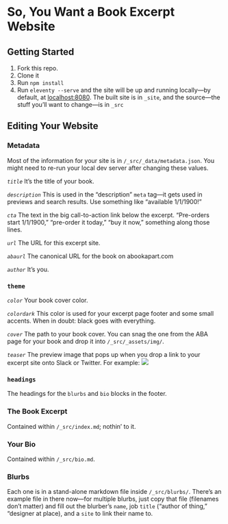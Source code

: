 # So, You Want a Book Excerpt Website

## Getting Started

1. Fork this repo.
2. Clone it
3. Run `npm install`
4. Run `eleventy --serve` and the site will be up and running locally—by default, at [localhost:8080](localhost:8080). The built site is in `_site`, and the source—the stuff you’ll want to change—is in `_src`

## Editing Your Website


### Metadata

Most of the information for your site is in `/_src/_data/metadata.json`. You might need to re-run your local dev server after changing these values.

*`title`*
It’s the title of your book.

*`description`*
This is used in the “description” `meta` tag—it gets used in previews and search results. Use something like “available 1/1/1900!” 

*`cta`*
The text in the big call-to-action link below the excerpt. “Pre-orders  start 1/1/1900,” “pre-order it today,” “buy it now,” something along those lines.

*`url`*
The URL for this excerpt site.

*`abaurl`*
The canonical URL for the book on abookapart.com

*`author`*
It’s you.

### `theme`

*`color`*
Your book cover color.

*`colordark`*
This color is used for your excerpt page footer and some small accents. When in doubt: black goes with everything.

*`cover`*
The path to your book cover. You can snag the one from the ABA page for your book and drop it into `/_src/_assets/img/`.

*`teaser`*
The preview image that pops up when you drop a link to your excerpt site onto Slack or Twitter. For example:
![](https://everydayinformationarchitecture.com/_assets/img/book-tease.jpg)

### `headings`

The headings for the `blurbs` and `bio` blocks in the footer.

### The Book Excerpt

Contained within `/_src/index.md`; nothin’ to it.

### Your Bio

Contained within `/_src/bio.md`.

### Blurbs

Each one is in a stand-alone markdown file inside `/_src/blurbs/`. There’s an example file in there now—for multiple blurbs, just copy that file (filenames don’t matter) and fill out the blurber’s `name`, job `title` (“author of thing,” “designer at place), and a `site` to link their name to.
